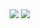 <img src="https://github-profile-trophy.vercel.app/?username=emedina24&theme=tokyonight&count_private=true&include_all_commits"/>
<img src="https://github-readme-stats.vercel.app/api?username=emedina24&count_private=true&show_icons=true&theme=tokyonight&hide=stars,contribs"/>
